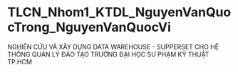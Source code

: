 # TLCN_Nhom1_KTDL_NguyenVanQuocTrong_NguyenVanQuocVi
NGHIÊN CỨU VÀ XÂY DỰNG DATA WAREHOUSE - SUPPERSET CHO HỆ THỐNG QUẢN LÝ ĐÀO TẠO TRƯỜNG ĐẠI HỌC SƯ PHẠM KỸ THUẬT TP.HCM
